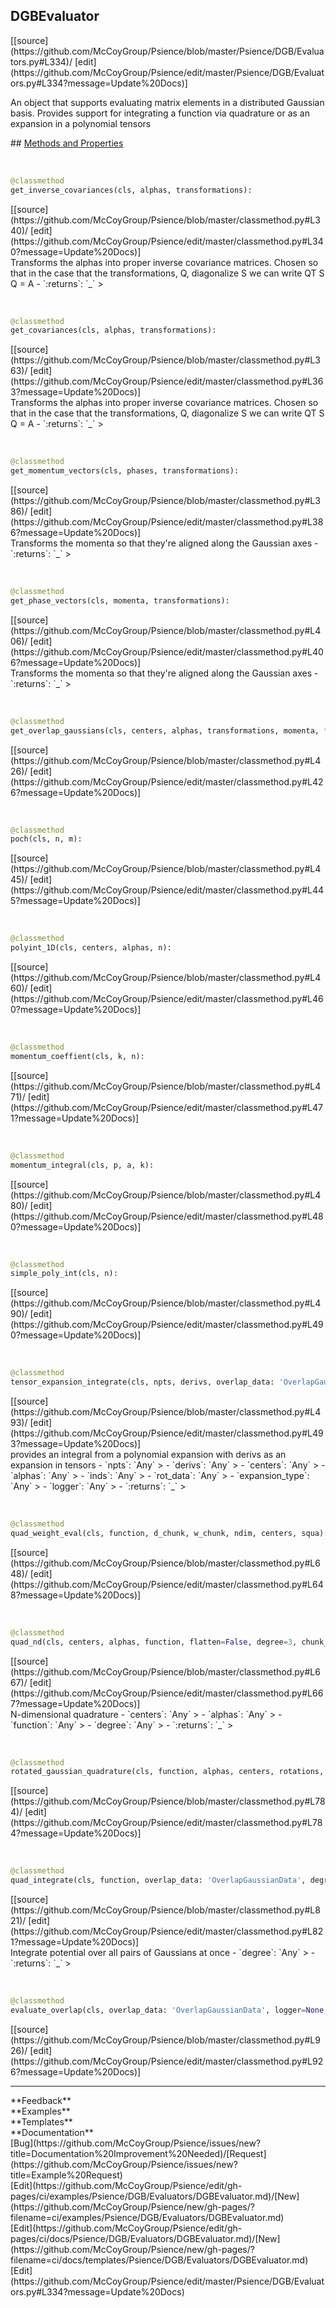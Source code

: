 ## <a id="Psience.DGB.Evaluators.DGBEvaluator">DGBEvaluator</a> 

<div class="docs-source-link" markdown="1">
[[source](https://github.com/McCoyGroup/Psience/blob/master/Psience/DGB/Evaluators.py#L334)/
[edit](https://github.com/McCoyGroup/Psience/edit/master/Psience/DGB/Evaluators.py#L334?message=Update%20Docs)]
</div>

An object that supports evaluating matrix elements in a distributed Gaussian basis.
Provides support for integrating a function via quadrature or as an expansion in a polynomial tensors







<div class="collapsible-section">
 <div class="collapsible-section collapsible-section-header" markdown="1">
## <a class="collapse-link" data-toggle="collapse" href="#methods" markdown="1"> Methods and Properties</a> <a class="float-right" data-toggle="collapse" href="#methods"><i class="fa fa-chevron-down"></i></a>
 </div>
 <div class="collapsible-section collapsible-section-body collapse show" id="methods" markdown="1">
 
<a id="Psience.DGB.Evaluators.DGBEvaluator.get_inverse_covariances" class="docs-object-method">&nbsp;</a> 
```python
@classmethod
get_inverse_covariances(cls, alphas, transformations): 
```
<div class="docs-source-link" markdown="1">
[[source](https://github.com/McCoyGroup/Psience/blob/master/classmethod.py#L340)/
[edit](https://github.com/McCoyGroup/Psience/edit/master/classmethod.py#L340?message=Update%20Docs)]
</div>
Transforms the alphas into proper inverse covariance matrices.
Chosen so that in the case that the transformations, Q, diagonalize S we can write
QT S Q = A
  - `:returns`: `_`
    >


<a id="Psience.DGB.Evaluators.DGBEvaluator.get_covariances" class="docs-object-method">&nbsp;</a> 
```python
@classmethod
get_covariances(cls, alphas, transformations): 
```
<div class="docs-source-link" markdown="1">
[[source](https://github.com/McCoyGroup/Psience/blob/master/classmethod.py#L363)/
[edit](https://github.com/McCoyGroup/Psience/edit/master/classmethod.py#L363?message=Update%20Docs)]
</div>
Transforms the alphas into proper inverse covariance matrices.
Chosen so that in the case that the transformations, Q, diagonalize S we can write
QT S Q = A
  - `:returns`: `_`
    >


<a id="Psience.DGB.Evaluators.DGBEvaluator.get_momentum_vectors" class="docs-object-method">&nbsp;</a> 
```python
@classmethod
get_momentum_vectors(cls, phases, transformations): 
```
<div class="docs-source-link" markdown="1">
[[source](https://github.com/McCoyGroup/Psience/blob/master/classmethod.py#L386)/
[edit](https://github.com/McCoyGroup/Psience/edit/master/classmethod.py#L386?message=Update%20Docs)]
</div>
Transforms the momenta so that they're aligned along the Gaussian axes
  - `:returns`: `_`
    >


<a id="Psience.DGB.Evaluators.DGBEvaluator.get_phase_vectors" class="docs-object-method">&nbsp;</a> 
```python
@classmethod
get_phase_vectors(cls, momenta, transformations): 
```
<div class="docs-source-link" markdown="1">
[[source](https://github.com/McCoyGroup/Psience/blob/master/classmethod.py#L406)/
[edit](https://github.com/McCoyGroup/Psience/edit/master/classmethod.py#L406?message=Update%20Docs)]
</div>
Transforms the momenta so that they're aligned along the Gaussian axes
  - `:returns`: `_`
    >


<a id="Psience.DGB.Evaluators.DGBEvaluator.get_overlap_gaussians" class="docs-object-method">&nbsp;</a> 
```python
@classmethod
get_overlap_gaussians(cls, centers, alphas, transformations, momenta, *, chunk_size=None, rows_cols=None, logger=None, parallelizer=None) -> 'OverlapGaussianData': 
```
<div class="docs-source-link" markdown="1">
[[source](https://github.com/McCoyGroup/Psience/blob/master/classmethod.py#L426)/
[edit](https://github.com/McCoyGroup/Psience/edit/master/classmethod.py#L426?message=Update%20Docs)]
</div>


<a id="Psience.DGB.Evaluators.DGBEvaluator.poch" class="docs-object-method">&nbsp;</a> 
```python
@classmethod
poch(cls, n, m): 
```
<div class="docs-source-link" markdown="1">
[[source](https://github.com/McCoyGroup/Psience/blob/master/classmethod.py#L445)/
[edit](https://github.com/McCoyGroup/Psience/edit/master/classmethod.py#L445?message=Update%20Docs)]
</div>


<a id="Psience.DGB.Evaluators.DGBEvaluator.polyint_1D" class="docs-object-method">&nbsp;</a> 
```python
@classmethod
polyint_1D(cls, centers, alphas, n): 
```
<div class="docs-source-link" markdown="1">
[[source](https://github.com/McCoyGroup/Psience/blob/master/classmethod.py#L460)/
[edit](https://github.com/McCoyGroup/Psience/edit/master/classmethod.py#L460?message=Update%20Docs)]
</div>


<a id="Psience.DGB.Evaluators.DGBEvaluator.momentum_coeffient" class="docs-object-method">&nbsp;</a> 
```python
@classmethod
momentum_coeffient(cls, k, n): 
```
<div class="docs-source-link" markdown="1">
[[source](https://github.com/McCoyGroup/Psience/blob/master/classmethod.py#L471)/
[edit](https://github.com/McCoyGroup/Psience/edit/master/classmethod.py#L471?message=Update%20Docs)]
</div>


<a id="Psience.DGB.Evaluators.DGBEvaluator.momentum_integral" class="docs-object-method">&nbsp;</a> 
```python
@classmethod
momentum_integral(cls, p, a, k): 
```
<div class="docs-source-link" markdown="1">
[[source](https://github.com/McCoyGroup/Psience/blob/master/classmethod.py#L480)/
[edit](https://github.com/McCoyGroup/Psience/edit/master/classmethod.py#L480?message=Update%20Docs)]
</div>


<a id="Psience.DGB.Evaluators.DGBEvaluator.simple_poly_int" class="docs-object-method">&nbsp;</a> 
```python
@classmethod
simple_poly_int(cls, n): 
```
<div class="docs-source-link" markdown="1">
[[source](https://github.com/McCoyGroup/Psience/blob/master/classmethod.py#L490)/
[edit](https://github.com/McCoyGroup/Psience/edit/master/classmethod.py#L490?message=Update%20Docs)]
</div>


<a id="Psience.DGB.Evaluators.DGBEvaluator.tensor_expansion_integrate" class="docs-object-method">&nbsp;</a> 
```python
@classmethod
tensor_expansion_integrate(cls, npts, derivs, overlap_data: 'OverlapGaussianData', expansion_type='multicenter', logger=None, reweight=True): 
```
<div class="docs-source-link" markdown="1">
[[source](https://github.com/McCoyGroup/Psience/blob/master/classmethod.py#L493)/
[edit](https://github.com/McCoyGroup/Psience/edit/master/classmethod.py#L493?message=Update%20Docs)]
</div>
provides an integral from a polynomial expansion with derivs as an expansion in tensors
  - `npts`: `Any`
    > 
  - `derivs`: `Any`
    > 
  - `centers`: `Any`
    > 
  - `alphas`: `Any`
    > 
  - `inds`: `Any`
    > 
  - `rot_data`: `Any`
    > 
  - `expansion_type`: `Any`
    > 
  - `logger`: `Any`
    > 
  - `:returns`: `_`
    >


<a id="Psience.DGB.Evaluators.DGBEvaluator.quad_weight_eval" class="docs-object-method">&nbsp;</a> 
```python
@classmethod
quad_weight_eval(cls, function, d_chunk, w_chunk, ndim, centers, squa): 
```
<div class="docs-source-link" markdown="1">
[[source](https://github.com/McCoyGroup/Psience/blob/master/classmethod.py#L648)/
[edit](https://github.com/McCoyGroup/Psience/edit/master/classmethod.py#L648?message=Update%20Docs)]
</div>


<a id="Psience.DGB.Evaluators.DGBEvaluator.quad_nd" class="docs-object-method">&nbsp;</a> 
```python
@classmethod
quad_nd(cls, centers, alphas, function, flatten=False, degree=3, chunk_size=1000000, normalize=True): 
```
<div class="docs-source-link" markdown="1">
[[source](https://github.com/McCoyGroup/Psience/blob/master/classmethod.py#L667)/
[edit](https://github.com/McCoyGroup/Psience/edit/master/classmethod.py#L667?message=Update%20Docs)]
</div>
N-dimensional quadrature
  - `centers`: `Any`
    > 
  - `alphas`: `Any`
    > 
  - `function`: `Any`
    > 
  - `degree`: `Any`
    > 
  - `:returns`: `_`
    >


<a id="Psience.DGB.Evaluators.DGBEvaluator.rotated_gaussian_quadrature" class="docs-object-method">&nbsp;</a> 
```python
@classmethod
rotated_gaussian_quadrature(cls, function, alphas, centers, rotations, inverse, momenta, normalize=True, degree=2): 
```
<div class="docs-source-link" markdown="1">
[[source](https://github.com/McCoyGroup/Psience/blob/master/classmethod.py#L784)/
[edit](https://github.com/McCoyGroup/Psience/edit/master/classmethod.py#L784?message=Update%20Docs)]
</div>


<a id="Psience.DGB.Evaluators.DGBEvaluator.quad_integrate" class="docs-object-method">&nbsp;</a> 
```python
@classmethod
quad_integrate(cls, function, overlap_data: 'OverlapGaussianData', degree=2, logger=None): 
```
<div class="docs-source-link" markdown="1">
[[source](https://github.com/McCoyGroup/Psience/blob/master/classmethod.py#L821)/
[edit](https://github.com/McCoyGroup/Psience/edit/master/classmethod.py#L821?message=Update%20Docs)]
</div>
Integrate potential over all pairs of Gaussians at once
  - `degree`: `Any`
    > 
  - `:returns`: `_`
    >


<a id="Psience.DGB.Evaluators.DGBEvaluator.evaluate_overlap" class="docs-object-method">&nbsp;</a> 
```python
@classmethod
evaluate_overlap(cls, overlap_data: 'OverlapGaussianData', logger=None, return_prefactor=False): 
```
<div class="docs-source-link" markdown="1">
[[source](https://github.com/McCoyGroup/Psience/blob/master/classmethod.py#L926)/
[edit](https://github.com/McCoyGroup/Psience/edit/master/classmethod.py#L926?message=Update%20Docs)]
</div>
 </div>
</div>












---


<div markdown="1" class="text-secondary">
<div class="container">
  <div class="row">
   <div class="col" markdown="1">
**Feedback**   
</div>
   <div class="col" markdown="1">
**Examples**   
</div>
   <div class="col" markdown="1">
**Templates**   
</div>
   <div class="col" markdown="1">
**Documentation**   
</div>
   <div class="col" markdown="1">
   
</div>
   <div class="col" markdown="1">
   
</div>
   <div class="col" markdown="1">
   
</div>
</div>
  <div class="row">
   <div class="col" markdown="1">
[Bug](https://github.com/McCoyGroup/Psience/issues/new?title=Documentation%20Improvement%20Needed)/[Request](https://github.com/McCoyGroup/Psience/issues/new?title=Example%20Request)   
</div>
   <div class="col" markdown="1">
[Edit](https://github.com/McCoyGroup/Psience/edit/gh-pages/ci/examples/Psience/DGB/Evaluators/DGBEvaluator.md)/[New](https://github.com/McCoyGroup/Psience/new/gh-pages/?filename=ci/examples/Psience/DGB/Evaluators/DGBEvaluator.md)   
</div>
   <div class="col" markdown="1">
[Edit](https://github.com/McCoyGroup/Psience/edit/gh-pages/ci/docs/Psience/DGB/Evaluators/DGBEvaluator.md)/[New](https://github.com/McCoyGroup/Psience/new/gh-pages/?filename=ci/docs/templates/Psience/DGB/Evaluators/DGBEvaluator.md)   
</div>
   <div class="col" markdown="1">
[Edit](https://github.com/McCoyGroup/Psience/edit/master/Psience/DGB/Evaluators.py#L334?message=Update%20Docs)   
</div>
   <div class="col" markdown="1">
   
</div>
   <div class="col" markdown="1">
   
</div>
   <div class="col" markdown="1">
   
</div>
</div>
</div>
</div>